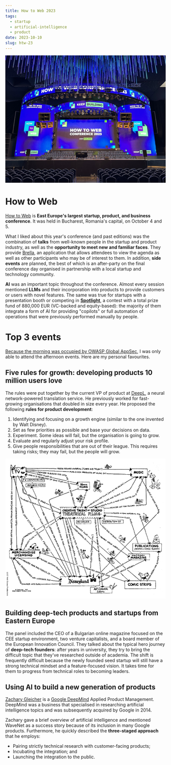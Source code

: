 ```yaml
---
title: How to Web 2023
tags:
  - startup
  - artificial-intelligence
  - product
date: 2023-10-10
slug: htw-23
---
```

![Stage](images/htw-23/stage.jpeg) 

# How to Web

[How to Web](https://www.howtoweb.co) is **East Europe's largest startup, product, and business conference**. It was held in Bucharest, Romania's capital, on October 4 and 5.

What I liked about this year's conference (and past editions) was the combination of **talks** from well-known people in the startup and product industry, as well as the **opportunity to meet new and familiar faces**. They provide [Brella](https://www.brella.io/), an application that allows attendees to view the agenda as well as other participants who may be of interest to them. In addition, **side events** are planned, the best of which is an after-party on the final conference day organised in partnership with a local startup and technology community.

**AI** was an important topic throughout the conference. Almost every session mentioned **LLMs** and their incorporation into products to provide customers or users with novel features. The same was true for startups with a presentation booth or competing in [**Spotlight**](https://www.howtoweb.co/spotlight-2023/), a contest with a total prize fund of 880,000 EUR (VC-backed and equity-based): the majority of them integrate a form of AI for providing "copilots" or full automation of operations that were previously performed manually by people.

# Top 3 events

[Because the morning was occupied by OWASP Global AppSec](/owasp-global-appsec-23), I was only able to attend the afternoon events. Here are my personal favourites.

## Five rules for growth: developing products 10 million users love

The rules were put together by the current VP of product at [DeepL](https://www.deepl.com/translator), a neural network-powered translation service. He previously worked for fast-growing organisations that doubled in size every year. He proposed the following **rules for product development**:

1. Identifying and focusing on a growth engine (similar to the one invented by Walt Disney).
2. Set as few priorities as possible and base your decisions on data.
3. Experiment. Some ideas will fail, but the organisation is going to grow.
4. Evaluate and regularly adjust your risk profile.
5. Give people responsibilities that are out of their league. This requires taking risks; they may fail, but the people will grow.

![Disney Flywheel](images/htw-23/disney-flywheel.jpg) 

## Building deep-tech products and startups from Eastern Europe

The panel included the CEO of a Bulgarian online magazine focused on the CEE startup environment, two venture capitalists, and a board member of the European Innovation Council. They talked about the typical hero journey of **deep-tech founders**: after years in university, they try to bring the difficult topic that they've researched outside of academia. The shift is frequently difficult because the newly founded seed startup will still have a strong technical mindset and a feature-focused vision. It takes time for them to progress from technical roles to becoming leaders.

## Using AI to build a new generation of products

[Zachary Gleicher](https://www.howtoweb.co/speaker/zachary-gleicher/) is a [Google DeepMind](https://www.deepmind.com/) Applied Product Management. DeepMind was a business that specialised in researching artificial intelligence topics and was subsequently acquired by Google in 2014.

Zachary gave a brief overview of artificial intelligence and mentioned WaveNet as a success story because of its inclusion in many Google products. Furthermore, he quickly described the **three-staged approach** that he employs:

- Pairing strictly technical research with customer-facing products;
- Incubating the integration; and
- Launching the integration to the public.
